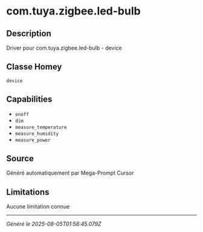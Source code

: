 # com.tuya.zigbee.led-bulb

## Description
Driver pour com.tuya.zigbee.led-bulb - device

## Classe Homey
`device`

## Capabilities
- `onoff`
- `dim`
- `measure_temperature`
- `measure_humidity`
- `measure_power`

## Source
Généré automatiquement par Mega-Prompt Cursor

## Limitations
Aucune limitation connue

---
*Généré le 2025-08-05T01:58:45.079Z*
